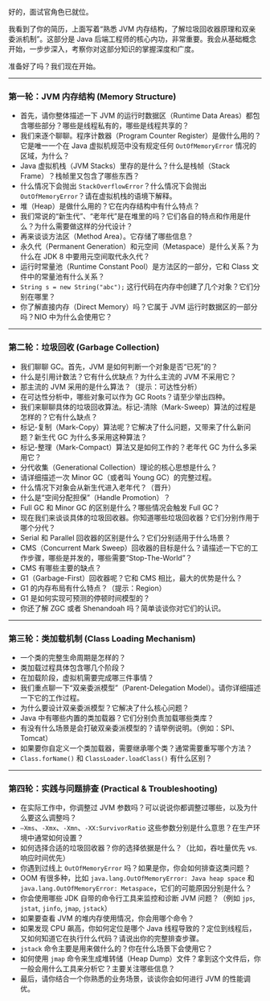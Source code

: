 好的，面试官角色已就位。

我看到了你的简历，上面写着“熟悉 JVM 内存结构，了解垃圾回收器原理和双亲委派机制”。这部分是 Java 后端工程师的核心内功，非常重要。我会从基础概念开始，一步步深入，考察你对这部分知识的掌握深度和广度。

准备好了吗？我们现在开始。

---

### **第一轮：JVM 内存结构 (Memory Structure)**

*   首先，请你整体描述一下 JVM 的运行时数据区（Runtime Data Areas）都包含哪些部分？哪些是线程私有的，哪些是线程共享的？
*   我们来逐个聊聊。程序计数器（Program Counter Register）是做什么用的？它是唯一一个在 Java 虚拟机规范中没有规定任何 `OutOfMemoryError` 情况的区域，为什么？
*   Java 虚拟机栈（JVM Stacks）里存的是什么？什么是栈帧（Stack Frame）？栈帧里又包含了哪些东西？
*   什么情况下会抛出 `StackOverflowError`？什么情况下会抛出 `OutOfMemoryError`？请在虚拟机栈的语境下解释。
*   堆（Heap）是做什么用的？它在内存结构中有什么特点？
*   我们常说的“新生代”、“老年代”是在堆里的吗？它们各自的特点和作用是什么？为什么需要做这样的分代设计？
*   再来谈谈方法区（Method Area）。它存储了哪些信息？
*   永久代（Permanent Generation）和元空间（Metaspace）是什么关系？为什么在 JDK 8 中要用元空间取代永久代？
*   运行时常量池（Runtime Constant Pool）是方法区的一部分，它和 Class 文件中的常量池有什么关系？
*   `String s = new String("abc");` 这行代码在内存中创建了几个对象？它们分别在哪里？
*   你了解直接内存（Direct Memory）吗？它属于 JVM 运行时数据区的一部分吗？NIO 中为什么会使用它？

---

### **第二轮：垃圾回收 (Garbage Collection)**

*   我们聊聊 GC。首先，JVM 是如何判断一个对象是否“已死”的？
*   什么是引用计数法？它有什么优缺点？为什么主流的 JVM 不采用它？
*   那主流的 JVM 采用的是什么算法？（提示：可达性分析）
*   在可达性分析中，哪些对象可以作为 GC Roots？请至少举出四种。
*   我们来聊聊具体的垃圾回收算法。标记-清除（Mark-Sweep）算法的过程是怎样的？它有什么缺点？
*   标记-复制（Mark-Copy）算法呢？它解决了什么问题，又带来了什么新问题？新生代 GC 为什么多采用这种算法？
*   标记-整理（Mark-Compact）算法又是如何工作的？老年代 GC 为什么多采用它？
*   分代收集（Generational Collection）理论的核心思想是什么？
*   请详细描述一次 Minor GC（或者叫 Young GC）的完整过程。
*   什么情况下对象会从新生代进入老年代？（晋升）
*   什么是“空间分配担保”（Handle Promotion）？
*   Full GC 和 Minor GC 的区别是什么？哪些情况会触发 Full GC？
*   现在我们来谈谈具体的垃圾回收器。你知道哪些垃圾回收器？它们分别作用于哪个分代？
*   Serial 和 Parallel 回收器的区别是什么？它们分别适用于什么场景？
*   CMS（Concurrent Mark Sweep）回收器的目标是什么？请描述一下它的工作步骤，哪些是并发的，哪些需要“Stop-The-World”？
*   CMS 有哪些主要的缺点？
*   G1（Garbage-First）回收器呢？它和 CMS 相比，最大的优势是什么？
*   G1 的内存布局有什么特点？（提示：Region）
*   G1 是如何实现可预测的停顿时间模型的？
*   你还了解 ZGC 或者 Shenandoah 吗？简单谈谈你对它们的认识。

---

### **第三轮：类加载机制 (Class Loading Mechanism)**

*   一个类的完整生命周期是怎样的？
*   类加载过程具体包含哪几个阶段？
*   在加载阶段，虚拟机需要完成哪三件事情？
*   我们重点聊一下“双亲委派模型”（Parent-Delegation Model）。请你详细描述一下它的工作过程。
*   为什么要设计双亲委派模型？它解决了什么核心问题？
*   Java 中有哪些内置的类加载器？它们分别负责加载哪些类库？
*   有没有什么场景是会打破双亲委派模型的？请举例说明。（例如：SPI、Tomcat）
*   如果要你自定义一个类加载器，需要继承哪个类？通常需要重写哪个方法？
*   `Class.forName()` 和 `ClassLoader.loadClass()` 有什么区别？

---

### **第四轮：实践与问题排查 (Practical & Troubleshooting)**

*   在实际工作中，你调整过 JVM 参数吗？可以说说你都调整过哪些，以及为什么要这么调整吗？
*   `–Xms`、`-Xmx`、`-Xmn`、`-XX:SurvivorRatio` 这些参数分别是什么意思？在生产环境中通常如何设置？
*   如何选择合适的垃圾回收器？你的选择依据是什么？（比如，吞吐量优先 vs. 响应时间优先）
*   你遇到过线上 `OutOfMemoryError` 吗？如果是你，你会如何排查这类问题？
*   OOM 有很多种，比如 `java.lang.OutOfMemoryError: Java heap space` 和 `java.lang.OutOfMemoryError: Metaspace`，它们的可能原因分别是什么？
*   你会使用哪些 JDK 自带的命令行工具来监控和诊断 JVM 问题？（例如 `jps`, `jstat`, `jinfo`, `jmap`, `jstack`）
*   如果要查看 JVM 的堆内存使用情况，你会用哪个命令？
*   如果发现 CPU 飙高，你如何定位是哪个 Java 线程导致的？定位到线程后，又如何知道它在执行什么代码？请说出你的完整排查步骤。
*   `jstack` 命令主要是用来做什么的？你在什么场景下会使用它？
*   如何使用 `jmap` 命令来生成堆转储（Heap Dump）文件？拿到这个文件后，你一般会用什么工具来分析它？主要关注哪些信息？
*   最后，请你结合一个你熟悉的业务场景，谈谈你会如何进行 JVM 的性能调优。